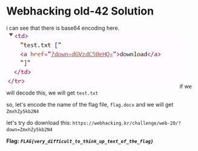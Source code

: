 # Webhacking old-42 Solution

i can see that there is base64 encoding here.
![alt text](./images/old-42.png)
if we will decode this, we will get `test.txt`

so, let's encode the name of the flag file, `flag.docx`
and we will get `ZmxhZy5kb2N4`

let's try do download this:
`https://webhacking.kr/challenge/web-20/?down=ZmxhZy5kb2N4`


**Flag:** ***`FLAG{very_difficult_to_think_up_text_of_the_flag}`*** 

